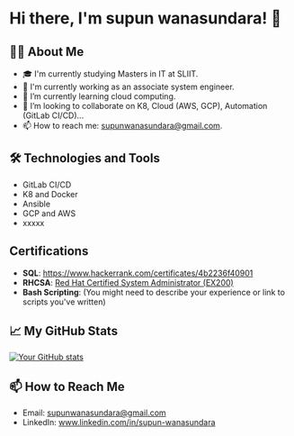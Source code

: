 # Hi there, I'm supun wanasundara! 👋

## 👨‍💻 About Me
- 🎓 I'm currently studying Masters in IT at SLIIT.
- 🔭 I'm currently working as an associate system engineer.
- 🌱 I’m currently learning cloud computing.
- 👯 I’m looking to collaborate on K8, Cloud (AWS, GCP), Automation (GitLab CI/CD)...
- 📫 How to reach me: supunwanasundara@gmail.com.

## 🛠 Technologies and Tools

- GitLab CI/CD
- K8 and Docker
- Ansible
- GCP and AWS
- xxxxx

## Certifications

- **SQL**: https://www.hackerrank.com/certificates/4b2236f40901
- **RHCSA**: [Red Hat Certified System Administrator (EX200)](https://www.credly.com/badges/56bf8439-4ed6-499f-ac2d-db056e6572eb/public_url)
- **Bash Scripting**: (You might need to describe your experience or link to scripts you've written)

## 📈 My GitHub Stats

[![Your GitHub stats](https://github-readme-stats.vercel.app/api?username=usupun&show_icons=true&theme=radical)](https://github.com/anuraghazra/github-readme-stats)

## 📫 How to Reach Me
- Email: supunwanasundara@gmail.com
- LinkedIn: www.linkedin.com/in/supun-wanasundara
